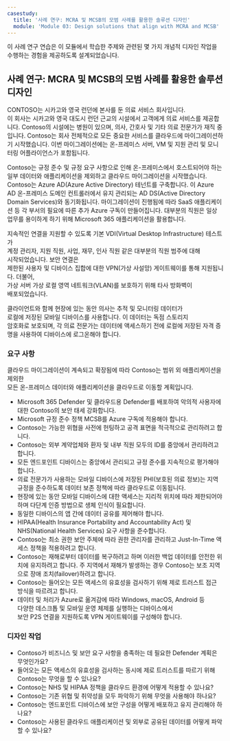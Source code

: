 ```yaml
---
casestudy:
  title: '사례 연구: MCRA 및 MCSB의 모범 사례를 활용한 솔루션 디자인'
  module: 'Module 03: Design solutions that align with MCRA and MCSB'
---
```


이 사례 연구 연습은 이 모듈에서 학습한 주제와 관련된 몇 가지 개념적 디자인 작업을 수행하는 경험을 제공하도록 설계되었습니다.

## 사례 연구: MCRA 및 MCSB의 모범 사례를 활용한 솔루션 디자인
 
CONTOSO는 시카고와 영국 런던에 본사를 둔 의료 서비스 회사입니다.  
이 회사는 시카고와 영국 대도시 런던 근교의 시설에서 고객에게 의료 서비스를 제공합니다.  Contoso의 시설에는 병원이 있으며, 의사, 간호사 및 기타 의료 전문가가 재직 중입니다. Contoso는 회사 전체적으로 모든 중요한 서비스를 클라우드에 마이그레이션하기 시작했습니다. 이번 마이그레이션에는 온-프레미스 서버, VM 및 지원 관리 및 모니터링 어플라이언스가 포함됩니다.

Contoso는 규정 준수 및 규정 요구 사항으로 인해 온-프레미스에서 호스트되어야 하는 일부 데이터와 애플리케이션을 제외하고 클라우드 마이그레이션을 시작했습니다. Contoso는 Azure AD(Azure Active Directory) 테넌트를 구축합니다. 이 Azure AD 온-프레미스 도메인 컨트롤러에서 유지 관리되는 AD DS(Active Directory Domain Services)와 동기화됩니다. 마이그레이션이 진행됨에 따라 SaaS 애플리케이션 등 각 부서의 필요에 따른 추가 Azure 구독이 만들어집니다. 대부분의 직원은 일상 업무를 용이하게 하기 위해 Microsoft 365 애플리케이션을 활용합니다.  
 
지속적인 연결을 지원할 수 있도록 기본 VDI(Virtual Desktop Infrastructure) 테스트가  
계정 관리자, 지원 직원, 사업, 재무, 인사 직원 같은 대부분의 직원 범주에 대해  
시작되었습니다. 보안 연결은  
제한된 사용자 및 디바이스 집합에 대한 VPN(가상 사설망) 게이트웨이를 통해 지원됩니다. 더불어,  
가상 서버 가상 로컬 영역 네트워크(VLAN)를 보호하기 위해 타사 방화벽이  
배포되었습니다.  
 
클라이언트와 함께 현장에 있는 동안 의사는 추적 및 모니터링 데이터가  
로컬에 저장된 모바일 디바이스를 사용합니다. 이 데이터는 독점 스토리지  
암호화로 보호되며, 각 의료 전문가는 데이터에 액세스하기 전에 로컬에 저장된 자격 증명을 사용하여 디바이스에 로그온해야 합니다. 
 
### 요구 사항

클라우드 마이그레이션이 계속되고 확장됨에 따라 Contoso는 범위 외 애플리케이션을 제외한  
모든 온-프레미스 데이터와 애플리케이션을 클라우드로 이동할 계획입니다. 

* Microsoft 365 Defender 및 클라우드용 Defender를 배포하여 악의적 사용자에 대한 Contoso의 보안 태세 강화합니다. 
* Microsoft 규정 준수 정책 MCSB를 Azure 구독에 적용해야 합니다. 
* Contoso는 가능한 위협을 사전에 헌팅하고 공격 표면을 적극적으로 관리하려고 합니다. 
* Contoso는 외부 계약업체와 환자 및 내부 직원 모두의 ID를 중앙에서 관리하려고 합니다. 
* 모든 엔드포인트 디바이스는 중앙에서 관리되고 규정 준수를 지속적으로 평가해야 합니다. 
* 의료 전문가가 사용하는 모바일 디바이스에 저장된 PHI(보호된 의료 정보)는 지역 규정을 준수하도록 데이터 보존 정책에 따라 클라우드로 이동됩니다. 
* 현장에 있는 동안 모바일 디바이스에 대한 액세스는 지리적 위치에 따라 제한되어야 하며 다단계 인증 방법으로 생체 인식이 필요합니다.  
* 동일한 디바이스의 앱 간에 데이터 공유를 제어해야 합니다.  
* HIPAA(Health Insurance Portability and Accountability Act) 및 NHS(National Health Services) 요구 사항을 준수합니다. 
* Contoso는 최소 권한 보안 주체에 따라 권한 관리자를 관리하고 Just-In-Time 액세스 정책을 적용하려고 합니다. 
* Contoso는 재해로부터 데이터를 복구하려고 하며 이러한 백업 데이터를 안전한 위치에 유지하려고 합니다. 주 지역에서 재해가 발생하는 경우 Contoso는 보조 지역으로 장애 조치(failover)하려고 합니다. 
* Contoso는 들어오는 모든 액세스의 유효성을 검사하기 위해 제로 트러스트 접근 방식을 따르려고 합니다.
* 데이터 및 처리가 Azure로 옮겨감에 따라 Windows, macOS, Android 등  
다양한 데스크톱 및 모바일 운영 체제를 실행하는 디바이스에서  
보안 P2S 연결을 지원하도록 VPN 게이트웨이를 구성해야 합니다.  

### 디자인 작업

* Contoso가 비즈니스 및 보안 요구 사항을 충족하는 데 필요한 Defender 계획은 무엇인가요? 
* 들어오는 모든 액세스의 유효성을 검사하는 동시에 제로 트러스트를 따르기 위해 Contoso는 무엇을 할 수 있나요? 
* Contoso는 NHS 및 HIPAA 정책을 클라우드 환경에 어떻게 적용할 수 있나요? 
* Contoso는 기존 위협 및 취약성을 모두 파악하기 위해 무엇을 사용해야 하나요? 
* Contoso는 엔드포인트 디바이스에 보안 구성을 어떻게 배포하고 유지 관리해야 하나요? 
* Contoso는 사용된 클라우드 애플리케이션 및 외부로 공유된 데이터를 어떻게 파악할 수 있나요? 
